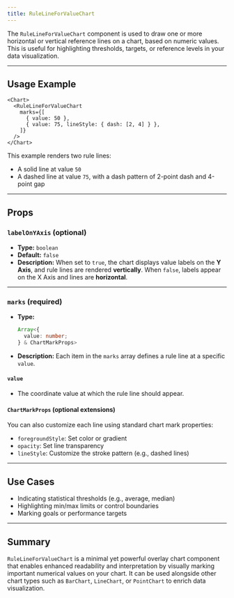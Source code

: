```yaml
---
title: RuleLineForValueChart
---
```

The `RuleLineForValueChart` component is used to draw one or more horizontal or vertical reference lines on a chart, based on numeric values. This is useful for highlighting thresholds, targets, or reference levels in your data visualization.

---

## Usage Example

```tsx
<Chart>
  <RuleLineForValueChart
    marks={[
      { value: 50 },
      { value: 75, lineStyle: { dash: [2, 4] } },
    ]}
  />
</Chart>
```

This example renders two rule lines:

* A solid line at value `50`
* A dashed line at value `75`, with a dash pattern of 2-point dash and 4-point gap

---

## Props

### `labelOnYAxis` (optional)

* **Type:** `boolean`
* **Default:** `false`
* **Description:**
  When set to `true`, the chart displays value labels on the **Y Axis**, and rule lines are rendered **vertically**.
  When `false`, labels appear on the X Axis and lines are **horizontal**.

---

### `marks` (required)

* **Type:**

  ```ts
  Array<{
    value: number;
  } & ChartMarkProps>
  ```
* **Description:**
  Each item in the `marks` array defines a rule line at a specific `value`.

#### `value`

* The coordinate value at which the rule line should appear.

#### `ChartMarkProps` (optional extensions)

You can also customize each line using standard chart mark properties:

* `foregroundStyle`: Set color or gradient
* `opacity`: Set line transparency
* `lineStyle`: Customize the stroke pattern (e.g., dashed lines)

---

## Use Cases

* Indicating statistical thresholds (e.g., average, median)
* Highlighting min/max limits or control boundaries
* Marking goals or performance targets

---

## Summary

`RuleLineForValueChart` is a minimal yet powerful overlay chart component that enables enhanced readability and interpretation by visually marking important numerical values on your chart. It can be used alongside other chart types such as `BarChart`, `LineChart`, or `PointChart` to enrich data visualization.
